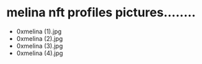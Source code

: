 # melina nft profiles pictures........
- 0xmelina (1).jpg
- 0xmelina (2).jpg
- 0xmelina (3).jpg
- 0xmelina (4).jpg
